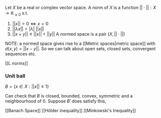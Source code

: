 Let $X$ be a real or complex vector space. A norm of $X$ is a function $||\cdot||:X\to \mathbb{R}_{\geq 0}$ s.t.
1. $||x||=0 \iff x=0$
2. $||\lambda x||=|\lambda|\ ||x||$
3. $||x+y||\leq ||x||+||y||$
A normed space is a pair $(X,||\cdot||)$

NOTE: a normed space gives rise to a [[Metric spaces|metric space]] with $d(x,y)=||x-y||$. So we can talk about open sets, closed sets, convergent sequences etc.

[[L norms]]


### Unit ball
$B=\{x\in X : ||x||\leq 1\}$

Can check that $B$ is closed, bounded, convex, symmetric and a neighbourhood of 0.
Suppose $B'$ does satisfy this, 

[[Banach Space]]
[[Hölder inequality]]
[[Minkowski's Inequality]]
